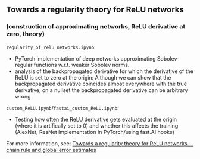 ## Towards a regularity theory for ReLU networks 
### (construction of approximating networks, ReLU derivative at zero, theory) 

`regularity_of_relu_networks.ipynb`: 
* PyTorch implementation of deep networks approximating Sobolev-regular functions w.r.t. weaker Sobolev norms. 
* analysis of the backpropagated derivative for which the derivative of the ReLU is set to zero at the origin: Although we can show that the backpropagated derivative coincides almost everywhere with the true derivative, on a nullset the backpropagated derivative can be arbitrary wrong

`custom_ReLU.ipynb`/`fastai_custom_ReLU.ipynb`:
* Testing how often the ReLU derivative gets evaluated at the origin (where it is artifically set to 0) and whether this affects the training (AlexNet, ResNet implementation in PyTorch/using fast.AI hooks) 

For more information, see: [Towards a regularity theory for ReLU networks -- chain rule and global error estimates
](https://arxiv.org/abs/1905.04992)

